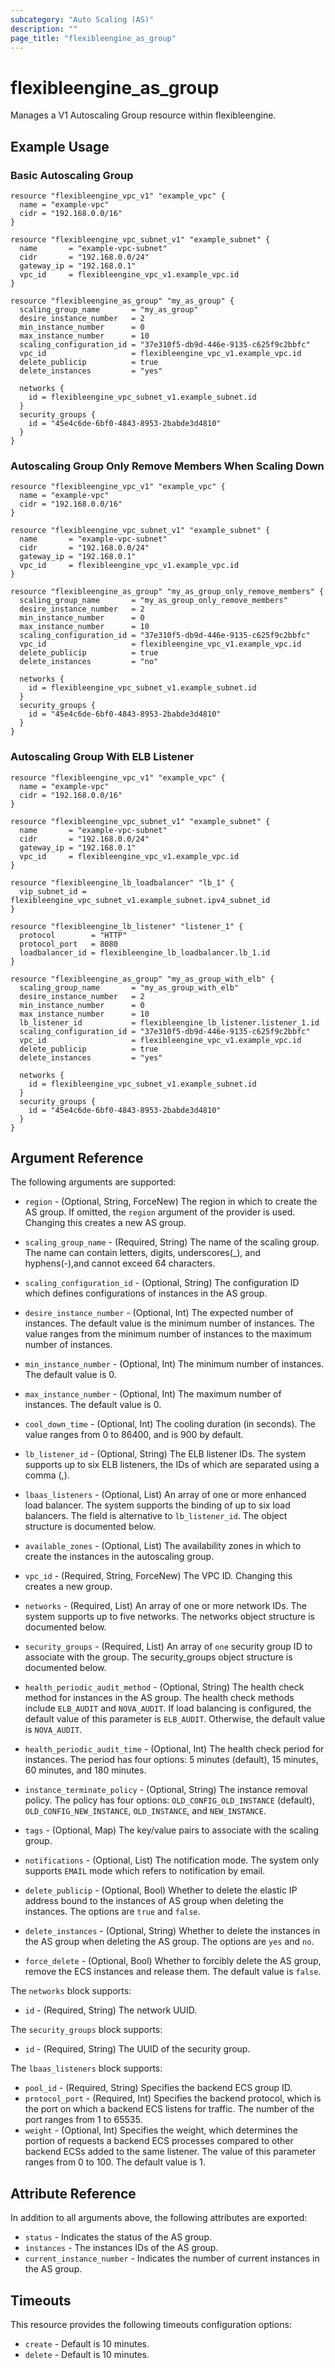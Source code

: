 ```yaml
---
subcategory: "Auto Scaling (AS)"
description: ""
page_title: "flexibleengine_as_group"
---
```


# flexibleengine_as_group

Manages a V1 Autoscaling Group resource within flexibleengine.

## Example Usage

### Basic Autoscaling Group

```hcl
resource "flexibleengine_vpc_v1" "example_vpc" {
  name = "example-vpc"
  cidr = "192.168.0.0/16"
}

resource "flexibleengine_vpc_subnet_v1" "example_subnet" {
  name       = "example-vpc-subnet"
  cidr       = "192.168.0.0/24"
  gateway_ip = "192.168.0.1"
  vpc_id     = flexibleengine_vpc_v1.example_vpc.id
}

resource "flexibleengine_as_group" "my_as_group" {
  scaling_group_name       = "my_as_group"
  desire_instance_number   = 2
  min_instance_number      = 0
  max_instance_number      = 10
  scaling_configuration_id = "37e310f5-db9d-446e-9135-c625f9c2bbfc"
  vpc_id                   = flexibleengine_vpc_v1.example_vpc.id
  delete_publicip          = true
  delete_instances         = "yes"

  networks {
    id = flexibleengine_vpc_subnet_v1.example_subnet.id
  }
  security_groups {
    id = "45e4c6de-6bf0-4843-8953-2babde3d4810"
  }
}
```

### Autoscaling Group Only Remove Members When Scaling Down

```hcl
resource "flexibleengine_vpc_v1" "example_vpc" {
  name = "example-vpc"
  cidr = "192.168.0.0/16"
}

resource "flexibleengine_vpc_subnet_v1" "example_subnet" {
  name       = "example-vpc-subnet"
  cidr       = "192.168.0.0/24"
  gateway_ip = "192.168.0.1"
  vpc_id     = flexibleengine_vpc_v1.example_vpc.id
}

resource "flexibleengine_as_group" "my_as_group_only_remove_members" {
  scaling_group_name       = "my_as_group_only_remove_members"
  desire_instance_number   = 2
  min_instance_number      = 0
  max_instance_number      = 10
  scaling_configuration_id = "37e310f5-db9d-446e-9135-c625f9c2bbfc"
  vpc_id                   = flexibleengine_vpc_v1.example_vpc.id
  delete_publicip          = true
  delete_instances         = "no"

  networks {
    id = flexibleengine_vpc_subnet_v1.example_subnet.id
  }
  security_groups {
    id = "45e4c6de-6bf0-4843-8953-2babde3d4810"
  }
}
```

### Autoscaling Group With ELB Listener

```hcl
resource "flexibleengine_vpc_v1" "example_vpc" {
  name = "example-vpc"
  cidr = "192.168.0.0/16"
}

resource "flexibleengine_vpc_subnet_v1" "example_subnet" {
  name       = "example-vpc-subnet"
  cidr       = "192.168.0.0/24"
  gateway_ip = "192.168.0.1"
  vpc_id     = flexibleengine_vpc_v1.example_vpc.id
}

resource "flexibleengine_lb_loadbalancer" "lb_1" {
  vip_subnet_id = flexibleengine_vpc_subnet_v1.example_subnet.ipv4_subnet_id
}

resource "flexibleengine_lb_listener" "listener_1" {
  protocol        = "HTTP"
  protocol_port   = 8080
  loadbalancer_id = flexibleengine_lb_loadbalancer.lb_1.id
}

resource "flexibleengine_as_group" "my_as_group_with_elb" {
  scaling_group_name       = "my_as_group_with_elb"
  desire_instance_number   = 2
  min_instance_number      = 0
  max_instance_number      = 10
  lb_listener_id           = flexibleengine_lb_listener.listener_1.id
  scaling_configuration_id = "37e310f5-db9d-446e-9135-c625f9c2bbfc"
  vpc_id                   = flexibleengine_vpc_v1.example_vpc.id
  delete_publicip          = true
  delete_instances         = "yes"

  networks {
    id = flexibleengine_vpc_subnet_v1.example_subnet.id
  }
  security_groups {
    id = "45e4c6de-6bf0-4843-8953-2babde3d4810"
  }
}
```

## Argument Reference

The following arguments are supported:

* `region` - (Optional, String, ForceNew) The region in which to create the AS group. If
    omitted, the `region` argument of the provider is used. Changing this
    creates a new AS group.

* `scaling_group_name` - (Required, String) The name of the scaling group. The name can contain letters,
    digits, underscores(_), and hyphens(-),and cannot exceed 64 characters.

* `scaling_configuration_id` - (Optional, String) The configuration ID which defines
    configurations of instances in the AS group.

* `desire_instance_number` - (Optional, Int) The expected number of instances. The default
    value is the minimum number of instances. The value ranges from the minimum number of
    instances to the maximum number of instances.

* `min_instance_number` - (Optional, Int) The minimum number of instances.
    The default value is 0.

* `max_instance_number` - (Optional, Int) The maximum number of instances.
    The default value is 0.

* `cool_down_time` - (Optional, Int) The cooling duration (in seconds). The value ranges
    from 0 to 86400, and is 900 by default.

* `lb_listener_id` - (Optional, String) The ELB listener IDs. The system supports up to
    six ELB listeners, the IDs of which are separated using a comma (,).

* `lbaas_listeners` - (Optional, List) An array of one or more enhanced load balancer.
    The system supports the binding of up to six load balancers. The field is
    alternative to `lb_listener_id`.  The object structure is documented below.

* `available_zones` - (Optional, List) The availability zones in which to create
    the instances in the autoscaling group.

* `vpc_id` - (Required, String, ForceNew) The VPC ID. Changing this creates a new group.

* `networks` - (Required, List) An array of one or more network IDs.
    The system supports up to five networks. The networks object structure
    is documented below.

* `security_groups` - (Required, List) An array of `one` security group ID to
    associate with the group. The security_groups object structure is
    documented below.

* `health_periodic_audit_method` - (Optional, String) The health check method for instances
    in the AS group. The health check methods include `ELB_AUDIT` and `NOVA_AUDIT`.
    If load balancing is configured, the default value of this parameter is `ELB_AUDIT`.
    Otherwise, the default value is `NOVA_AUDIT`.

* `health_periodic_audit_time` - (Optional, Int) The health check period for instances.
    The period has four options: 5 minutes (default), 15 minutes, 60 minutes, and 180 minutes.

* `instance_terminate_policy` - (Optional, String) The instance removal policy. The policy has
    four options: `OLD_CONFIG_OLD_INSTANCE` (default), `OLD_CONFIG_NEW_INSTANCE`,
    `OLD_INSTANCE`, and `NEW_INSTANCE`.

* `tags` - (Optional, Map) The key/value pairs to associate with the scaling group.

* `notifications` - (Optional, List) The notification mode. The system only supports `EMAIL`
    mode which refers to notification by email.

* `delete_publicip` - (Optional, Bool) Whether to delete the elastic IP address bound to the
    instances of AS group when deleting the instances. The options are `true` and `false`.

* `delete_instances` - (Optional, String) Whether to delete the instances in the AS group
    when deleting the AS group. The options are `yes` and `no`.

* `force_delete` - (Optional, Bool) Whether to forcibly delete the AS group, remove the ECS instances and release them.
  The default value is `false`.

The `networks` block supports:

* `id` - (Required, String) The network UUID.

The `security_groups` block supports:

* `id` - (Required, String) The UUID of the security group.

The `lbaas_listeners` block supports:

* `pool_id` - (Required, String) Specifies the backend ECS group ID.
* `protocol_port` - (Required, Int) Specifies the backend protocol, which is the port on which
  a backend ECS listens for traffic. The number of the port ranges from 1 to 65535.
* `weight` - (Optional, Int) Specifies the weight, which determines the portion of requests a
  backend ECS processes compared to other backend ECSs added to the same listener. The value
  of this parameter ranges from 0 to 100. The default value is 1.

## Attribute Reference

In addition to all arguments above, the following attributes are exported:

* `status` - Indicates the status of the AS group.
* `instances` - The instances IDs of the AS group.
* `current_instance_number` - Indicates the number of current instances in the AS group.

## Timeouts

This resource provides the following timeouts configuration options:

* `create` - Default is 10 minutes.
* `delete` - Default is 10 minutes.
